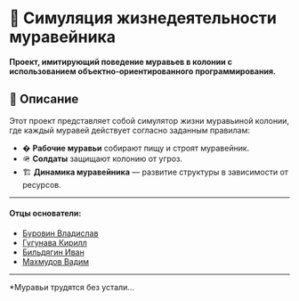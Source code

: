 # 🐜 Симуляция жизнедеятельности муравейника  

**Проект, имитирующий поведение муравьев в колонии с использованием объектно-ориентированного программирования.**  

## 📝 Описание  
Этот проект представляет собой симулятор жизни муравьиной колонии, где каждый муравей действует согласно заданным правилам:  
- � **Рабочие муравьи** собирают пищу и строят муравейник.  
- 🪖 **Солдаты** защищают колонию от угроз.  
- 🏗️ **Динамика муравейника** — развитие структуры в зависимости от ресурсов.  
--------------------------------------------------------------------------
#### Отцы основатели:
- [Буровин Владислав](https://t.me/deccersw)
- [Гугунава Кирилл](https://t.me/krllggnv)
- [Бильдягин Иван](https://t.me/IvanBildyagin)
- [Махмудов Вадим](https://t.me/delovoy_tatarin)
--------------------------------------------------------------------------
*Муравьи трудятся без устали... 